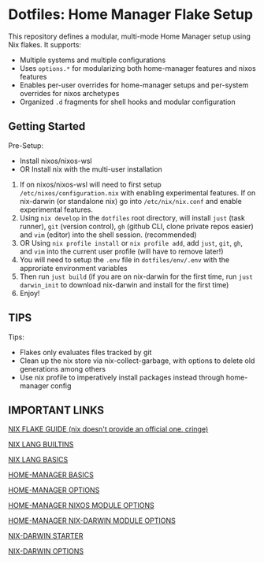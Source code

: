 # Dotfiles: Home Manager Flake Setup

This repository defines a modular, multi-mode Home Manager setup using Nix flakes.
It supports:
- Multiple systems and multiple configurations
- Uses `options.*` for modularizing both home-manager features and nixos features
- Enables per-user overrides for home-manager setups and per-system overrides for nixos archetypes
- Organized `.d` fragments for shell hooks and modular configuration

## Getting Started

Pre-Setup:
- Install nixos/nixos-wsl
- OR Install nix with the multi-user installation

1. If on nixos/nixos-wsl will need to first setup `/etc/nixos/configuration.nix` with enabling experimental features. If on nix-darwin (or standalone nix) go into `/etc/nix/nix.conf` and enable experimental features.
2. Using `nix develop` in the `dotfiles` root directory, will install `just` (task runner), `git` (version control), `gh` (github CLI, clone private repos easier) and `vim` (editor) into the shell session. (recommended)
3. OR Using `nix profile install` or `nix profile add`, add `just`, `git`, `gh`, and `vim` into the current user profile (will have to remove later!)
4. You will need to setup the `.env` file in `dotfiles/env/.env` with the approriate environment variables
5. Then run `just build` (if you are on nix-darwin for the first time, run `just darwin_init` to download nix-darwin and install for the first time)
6. Enjoy!

## TIPS

Tips:
- Flakes only evaluates files tracked by git
- Clean up the nix store via nix-collect-garbage, with options to delete old generations among others
- Use nix profile to imperatively install packages instead through home-manager config


## IMPORTANT LINKS

[NIX FLAKE GUIDE (nix doesn't provide an official one, cringe)](https://nixos-and-flakes.thiscute.world)

[NIX LANG BUILTINS](https://nix.dev/manual/nix/2.25/language/builtins)

[NIX LANG BASICS](https://nix.dev/tutorials/nix-language)

[HOME-MANAGER BASICS](https://nix-community.github.io/home-manager/index.xhtml#sec-flakes-nix-darwin-module)

[HOME-MANAGER OPTIONS](https://nix-community.github.io/home-manager/options.xhtml)

[HOME-MANAGER NIXOS MODULE OPTIONS](https://nix-community.github.io/home-manager/nixos-options.xhtml)

[HOME-MANAGER NIX-DARWIN MODULE OPTIONS](https://nix-community.github.io/home-manager/nix-darwin-options.xhtml)

[NIX-DARWIN STARTER](https://github.com/nix-darwin/nix-darwin)

[NIX-DARWIN OPTIONS](https://nix-darwin.github.io/nix-darwin/manual/index.html)